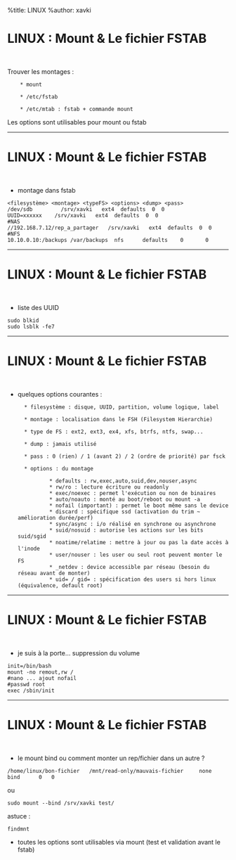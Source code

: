 %title: LINUX
%author: xavki


# LINUX : Mount & Le fichier FSTAB


<br>

Trouver les montages :

		* mount 

		* /etc/fstab

		* /etc/mtab : fstab + commande mount

Les options sont utilisables pour mount ou fstab

------------------------------------------------------------------------------------------

# LINUX : Mount & Le fichier FSTAB

<br>

* montage dans fstab

```
<filesystème> <montage> <typeFS> <options> <dump> <pass>
/dev/sdb   		 /srv/xavki   ext4  defaults  0  0
UUID=xxxxxx    /srv/xavki   ext4  defaults  0  0
#NAS
//192.168.7.12/rep_a_partager   /srv/xavki   ext4  defaults  0  0
#NFS
10.10.0.10:/backups /var/backups  nfs      defaults    0       0
```

------------------------------------------------------------------------------------------

# LINUX : Mount & Le fichier FSTAB

<br>

* liste des UUID

```
sudo blkid
sudo lsblk -fe7
```

------------------------------------------------------------------------------------------

# LINUX : Mount & Le fichier FSTAB

<br>

* quelques options courantes :

		* filesystème : disque, UUID, partition, volume logique, label

		* montage : localisation dans le FSH (Filesystem Hierarchie)

		* type de FS : ext2, ext3, ex4, xfs, btrfs, ntfs, swap...

		* dump : jamais utilisé

		* pass : 0 (rien) / 1 (avant 2) / 2 (ordre de priorité) par fsck
	
		* options : du montage 

				* defaults : rw,exec,auto,suid,dev,nouser,async
				* rw/ro : lecture écriture ou readonly
				* exec/noexec : permet l'exécution ou non de binaires
				* auto/noauto : monté au boot/reboot ou mount -a
				* nofail (important) : permet le boot même sans le device
				* discard : spécifique ssd (activation du trim ~ amélioration durée/perf)
				* sync/async : i/o réalisé en synchrone ou asynchrone
				* suid/nosuid : autorise les actions sur les bits suid/sgid
				* noatime/relatime : mettre à jour ou pas la date accès à l'inode
				* user/nouser : les user ou seul root peuvent monter le FS
				* _netdev : device accessible par réseau (besoin du réseau avant de monter)
				* uid= / gid= : spécification des users si hors linux (équivalence, default root)

------------------------------------------------------------------------------------------

# LINUX : Mount & Le fichier FSTAB

<br>

* je suis à la porte... suppression du volume

```
init=/bin/bash
mount -no remout,rw /
#nano ... ajout nofail
#passwd root
exec /sbin/init
```

------------------------------------------------------------------------------------------

# LINUX : Mount & Le fichier FSTAB

<br>

* le mount bind ou comment monter un rep/fichier dans un autre ?

```
/home/linux/bon-fichier   /mnt/read-only/mauvais-fichier     none       bind      0   0
```

ou

```
sudo mount --bind /srv/xavki test/
```

astuce :

```
findmnt
```

* toutes les options sont utilisables via mount (test et validation avant le fstab)
